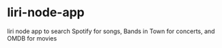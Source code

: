 # liri-node-app
liri node app to search Spotify for songs, Bands in Town for concerts, and OMDB for movies
